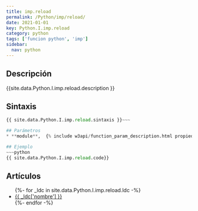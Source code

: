 ```yaml
---
title: imp.reload
permalink: /Python/imp/reload/
date: 2021-01-01
key: Python.I.imp.reload
category: python
tags: ['funcion python', 'imp']
sidebar: 
  nav: python
---
```


## Descripción
{{site.data.Python.I.imp.reload.description }}

## Sintaxis
~~~python
{{ site.data.Python.I.imp.reload.sintaxis }}~~~

## Parámetros
* **module**,  {% include w3api/function_param_description.html propiedad=site.data.Python.I.imp.reload valor="module" %}

## Ejemplo
~~~python
{{ site.data.Python.I.imp.reload.code}}
~~~

## Artículos
<ul>
{%- for _ldc in site.data.Python.I.imp.reload.ldc -%}
   <li>
       <a href="{{_ldc['url'] }}">{{ _ldc['nombre'] }}</a>
   </li>
{%- endfor -%}
</ul>
